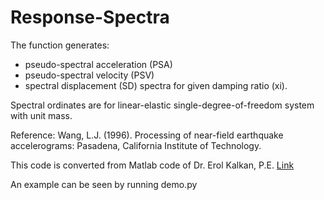 # Response-Spectra
The function generates:
* pseudo-spectral acceleration (PSA)
* pseudo-spectral velocity (PSV)
* spectral displacement (SD) spectra for given damping ratio (xi).

Spectral ordinates are for linear-elastic single-degree-of-freedom system with unit mass. 

Reference:
Wang, L.J. (1996). Processing of near-field earthquake accelerograms: Pasadena, California Institute of Technology.
  
This code is converted from Matlab code of Dr. Erol Kalkan, P.E. [Link](https://www.mathworks.com/matlabcentral/fileexchange/57906-pseudo-spectral-acceleration--velocity-and-displacement-spectra?s_tid=prof_contriblnk)

An example can be seen by running demo.py
